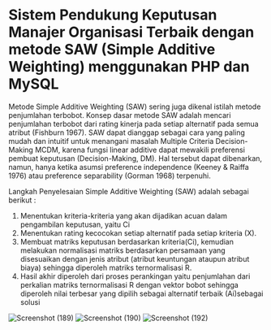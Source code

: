 # Sistem Pendukung Keputusan Manajer Organisasi Terbaik dengan metode SAW (Simple Additive Weighting) menggunakan PHP dan MySQL
Metode Simple Additive Weighting (SAW) sering juga dikenal istilah metode penjumlahan terbobot. Konsep dasar metode SAW adalah mencari penjumlahan terbobot dari rating kinerja pada setiap alternatif pada semua atribut (Fishburn 1967). SAW dapat dianggap sebagai cara yang paling mudah dan intuitif untuk menangani masalah Multiple Criteria Decision-Making MCDM, karena fungsi linear additive dapat mewakili preferensi pembuat keputusan (Decision-Making, DM). Hal tersebut dapat dibenarkan, namun, hanya ketika asumsi preference independence (Keeney & Raiffa 1976) atau preference separability (Gorman 1968) terpenuhi.

Langkah Penyelesaian Simple Additive Weighting (SAW) adalah sebagai berikut :

1. Menentukan kriteria-kriteria yang akan dijadikan acuan dalam pengambilan keputusan, yaitu Ci
2. Menentukan rating kecocokan setiap alternatif pada setiap kriteria (X).
3. Membuat matriks keputusan berdasarkan kriteria(Ci), kemudian melakukan normalisasi matriks berdasarkan persamaan yang disesuaikan dengan jenis atribut (atribut keuntungan ataupun atribut biaya) sehingga diperoleh matriks ternormalisasi R.
4. Hasil akhir diperoleh dari proses perankingan yaitu penjumlahan dari perkalian matriks ternormalisasi R dengan vektor bobot sehingga diperoleh nilai terbesar yang dipilih sebagai alternatif terbaik (Ai)sebagai solusi

![Screenshot (189)](https://github.com/vaifalifkhan17/SPK-SAW-Manajer-Organisasi-Terbaik/assets/91107734/a17de642-f91b-42bb-8e8b-c425fc493463)
![Screenshot (190)](https://github.com/vaifalifkhan17/SPK-SAW-Manajer-Organisasi-Terbaik/assets/91107734/208a1e48-39ea-4158-b11e-d7ceb6683327)
![Screenshot (192)](https://github.com/vaifalifkhan17/SPK-SAW-Manajer-Organisasi-Terbaik/assets/91107734/1aac5f58-8f6b-455b-bb79-f504e120e4b3)







